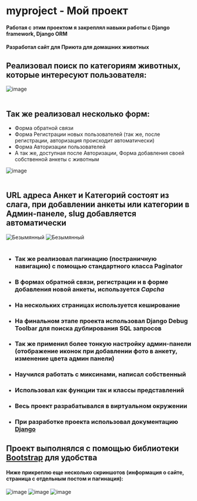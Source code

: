 # myproject - Мой проект 
#### Работая с этим проектом я закреплял навыки работы с Django framework, Django ORM
#### Разработал сайт для Приюта для домашних животных
## Реализовал поиск по категориям животных, которые интересуют пользователя:
![image](https://user-images.githubusercontent.com/108910572/209527029-b9890d6d-2a6a-44db-bcef-7bf193e26363.png)
<br/>
<br/>
## Так же реализовал несколько форм:
- Форма обратной связи
- Форма Регистрации новых пользователей (так же, после регистрации, авторизация происходит автоматически)
- Форма Авторизации пользователей
- А так же, доступная после Авторизации, Форма добавления своей собственной анкеты с животным

![image](https://user-images.githubusercontent.com/108910572/209527752-dc2de1d9-ab34-4eb1-9f7c-a7b7eef94835.png)
<br/>
<br/>
## URL адреса Анкет и Категорий состоят из слага, при добавлении анкеты или категории в Админ-панеле, slug добавляется автоматически
![Безымянный](https://user-images.githubusercontent.com/108910572/209529473-cc9b8b62-dfd3-4ce2-a39b-897be3750eda.png)
![Безымянный](https://user-images.githubusercontent.com/108910572/209529709-93396402-ee27-4c21-b19b-79d84f23fd28.png)
<br/>
<br/>
- ### Так же реализовал пагинацию (постраничную навигацию) с помощью стандартного класса Paginator
- ### В формах обратной связи, регистрации и в форме добавления новой анкеты, используется *Capcha*
- ### На нескольких страницах используется кеширование
- ### На финальном этапе проекта использовал Django Debug Toolbar для поиска дублирования SQL запросов 
- ### Так же применил более тонкую настройку админ-панели (отображение иконок при добавлении фото в анкету, изменение цвета админ панели)
- ### Научился работать с миксинами, написал собственный
- ### Использовал как функции так и классы представлений
- ### Весь проект разрабатывался в виртуальном окружении
- ### При разработке проекта использовал документацию [Django](https://docs.djangoproject.com/en/4.1/)

## Проект выполнялся с помощью библиотеки [Bootstrap](https://getbootstrap.com/) для удобства
#### Ниже прикреплю еще несколько скриншотов (информация о сайте, страница с отдельным постом и пагинация):
![image](https://user-images.githubusercontent.com/108910572/209533490-f03cbe38-dec3-413c-881d-5a77adf355b0.png)
![image](https://user-images.githubusercontent.com/108910572/209533608-328ac98c-c9f7-4cf1-9aa1-800cc90052b7.png)
![image](https://user-images.githubusercontent.com/108910572/209533644-684132ed-3933-453e-8f75-36385f6a35bf.png)


